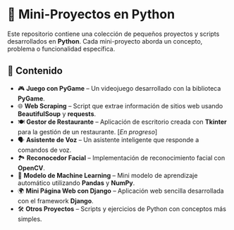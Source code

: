 # 🐍 Mini-Proyectos en Python  

Este repositorio contiene una colección de pequeños proyectos y scripts desarrollados en **Python**. Cada mini-proyecto aborda un concepto, problema o funcionalidad específica.

## 📂 Contenido  
- 🎮 **Juego con PyGame** – Un videojuego desarrollado con la biblioteca **PyGame**.  
- 🌐 **Web Scraping** – Script que extrae información de sitios web usando **BeautifulSoup** y **requests**.  
- 🍽️ **Gestor de Restaurante** – Aplicación de escritorio creada con **Tkinter** para la gestión de un restaurante. [*En progreso*]  
- 🗣️ **Asistente de Voz** – Un asistente inteligente que responde a comandos de voz.  
- 🏞️ **Reconocedor Facial** – Implementación de reconocimiento facial con **OpenCV**.  
- 🤖 **Modelo de Machine Learning** – Mini modelo de aprendizaje automático utilizando **Pandas** y **NumPy**.  
- 🌍 **Mini Página Web con Django** – Aplicación web sencilla desarrollada con el framework **Django**.  
- 🛠️ **Otros Proyectos** – Scripts y ejercicios de Python con conceptos más simples.  



